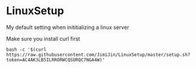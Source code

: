 # LinuxSetup
My default setting when inititializing a linux server

Make sure you install curl first

`bash -c '$(curl https://raw.githubusercontent.com/JimiJin/LinuxSetup/master/setup.sh?token=AC4AK3LB5ILRRORWCQSURQC7NGA4W)'`
